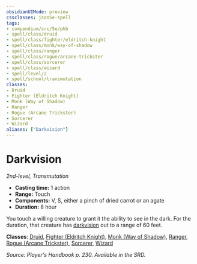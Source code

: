 ```yaml
---
obsidianUIMode: preview
cssclasses: json5e-spell
tags:
- compendium/src/5e/phb
- spell/class/druid
- spell/class/fighter/eldritch-knight
- spell/class/monk/way-of-shadow
- spell/class/ranger
- spell/class/rogue/arcane-trickster
- spell/class/sorcerer
- spell/class/wizard
- spell/level/2
- spell/school/transmutation
classes:
- Druid
- Fighter (Eldritch Knight)
- Monk (Way of Shadow)
- Ranger
- Rogue (Arcane Trickster)
- Sorcerer
- Wizard
aliases: ["Darkvision"]
---
```

# Darkvision
*2nd-level, Transmutation*  

- **Casting time:** 1 action
- **Range:** Touch
- **Components:** V, S, either a pinch of dried carrot or an agate
- **Duration:** 8 hour

You touch a willing creature to grant it the ability to see in the dark. For the duration, that creature has [darkvision](/3-Mechanics/CLI/rules/senses.md#darkvision) out to a range of 60 feet.

**Classes**: [Druid](/3-Mechanics/CLI/classes/druid.md), [Fighter (Eldritch Knight)](/3-Mechanics/CLI/classes/fighter-eldritch-knight.md), [Monk (Way of Shadow)](/3-Mechanics/CLI/classes/monk-way-of-shadow.md), [Ranger](/3-Mechanics/CLI/classes/ranger.md), [Rogue (Arcane Trickster)](/3-Mechanics/CLI/classes/rogue-arcane-trickster.md), [Sorcerer](/3-Mechanics/CLI/classes/sorcerer.md), [Wizard](/3-Mechanics/CLI/classes/wizard.md)

*Source: Player's Handbook p. 230. Available in the SRD.*